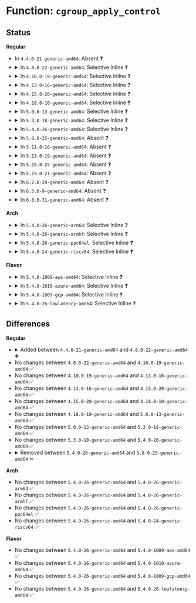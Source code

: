 # Function: <code>cgroup_apply_control</code>

## Status
<b>Regular</b>
<ul>
<li>
In <code>4.4.0-21-generic-amd64</code>: Absent ❓
</li>
<li>
<details>
<summary>In <code>4.8.0-22-generic-amd64</code>: Selective Inline ❓</summary>

```c
int cgroup_apply_control(struct cgroup * cgrp)
```

```json
{
  "name": "cgroup_apply_control",
  "collision_type": "Unique Static",
  "inline_type": "Selective",
  "funcs": [
    {
      "addr": 18446744071580018144,
      "name": "cgroup_apply_control",
      "external": false,
      "loc": "kernel/cgroup.c:3331",
      "file": "kernel/cgroup.c",
      "inline": "not declared, inlined",
      "caller_inline": [],
      "caller_func": [
        "kernel/cgroup.c:cgroup_subtree_control_write",
        "kernel/cgroup.c:rebind_subsystems",
        "kernel/cgroup.c:rebind_subsystems",
        "kernel/cgroup.c:rebind_subsystems"
      ]
    }
  ],
  "symbols": [
    {
      "addr": 18446744071580018144,
      "name": "cgroup_apply_control",
      "section": ".text",
      "bind": "STB_LOCAL",
      "size": 566
    }
  ]
}
```
</details>
</li>
<li>
<details>
<summary>In <code>4.10.0-19-generic-amd64</code>: Selective Inline ❓</summary>

```c
int cgroup_apply_control(struct cgroup * cgrp)
```

```json
{
  "name": "cgroup_apply_control",
  "collision_type": "Unique Static",
  "inline_type": "Selective",
  "funcs": [
    {
      "addr": 18446744071580051824,
      "name": "cgroup_apply_control",
      "external": false,
      "loc": "kernel/cgroup.c:3340",
      "file": "kernel/cgroup.c",
      "inline": "not declared, inlined",
      "caller_inline": [],
      "caller_func": [
        "kernel/cgroup.c:cgroup_subtree_control_write",
        "kernel/cgroup.c:rebind_subsystems",
        "kernel/cgroup.c:rebind_subsystems",
        "kernel/cgroup.c:rebind_subsystems"
      ]
    }
  ],
  "symbols": [
    {
      "addr": 18446744071580051824,
      "name": "cgroup_apply_control",
      "section": ".text",
      "bind": "STB_LOCAL",
      "size": 566
    }
  ]
}
```
</details>
</li>
<li>
<details>
<summary>In <code>4.13.0-16-generic-amd64</code>: Selective Inline ❓</summary>

```c
int cgroup_apply_control(struct cgroup * cgrp)
```

```json
{
  "name": "cgroup_apply_control",
  "collision_type": "Unique Static",
  "inline_type": "Selective",
  "funcs": [
    {
      "addr": 18446744071580049520,
      "name": "cgroup_apply_control",
      "external": false,
      "loc": "kernel/cgroup/cgroup.c:2855",
      "file": "kernel/cgroup/cgroup.c",
      "inline": "not declared, inlined",
      "caller_inline": [],
      "caller_func": [
        "kernel/cgroup/cgroup.c:cgroup_subtree_control_write",
        "kernel/cgroup/cgroup.c:rebind_subsystems",
        "kernel/cgroup/cgroup.c:rebind_subsystems"
      ]
    }
  ],
  "symbols": [
    {
      "addr": 18446744071580049520,
      "name": "cgroup_apply_control",
      "section": ".text",
      "bind": "STB_LOCAL",
      "size": 41
    }
  ]
}
```
</details>
</li>
<li>
<details>
<summary>In <code>4.15.0-20-generic-amd64</code>: Selective Inline ❓</summary>

```c
int cgroup_apply_control(struct cgroup * cgrp)
```

```json
{
  "name": "cgroup_apply_control",
  "collision_type": "Unique Static",
  "inline_type": "Selective",
  "funcs": [
    {
      "addr": 18446744071580099488,
      "name": "cgroup_apply_control",
      "external": false,
      "loc": "kernel/cgroup/cgroup.c:2990",
      "file": "kernel/cgroup/cgroup.c",
      "inline": "not declared, inlined",
      "caller_inline": [],
      "caller_func": [
        "kernel/cgroup/cgroup.c:cgroup_type_write",
        "kernel/cgroup/cgroup.c:cgroup_subtree_control_write",
        "kernel/cgroup/cgroup.c:rebind_subsystems",
        "kernel/cgroup/cgroup.c:rebind_subsystems"
      ]
    }
  ],
  "symbols": [
    {
      "addr": 18446744071580099488,
      "name": "cgroup_apply_control",
      "section": ".text",
      "bind": "STB_LOCAL",
      "size": 41
    }
  ]
}
```
</details>
</li>
<li>
<details>
<summary>In <code>4.18.0-10-generic-amd64</code>: Selective Inline ❓</summary>

```c
int cgroup_apply_control(struct cgroup * cgrp)
```

```json
{
  "name": "cgroup_apply_control",
  "collision_type": "Unique Static",
  "inline_type": "Selective",
  "funcs": [
    {
      "addr": 18446744071580158592,
      "name": "cgroup_apply_control",
      "external": false,
      "loc": "kernel/cgroup/cgroup.c:3008",
      "file": "kernel/cgroup/cgroup.c",
      "inline": "not declared, inlined",
      "caller_inline": [],
      "caller_func": [
        "kernel/cgroup/cgroup.c:cgroup_type_write",
        "kernel/cgroup/cgroup.c:cgroup_subtree_control_write",
        "kernel/cgroup/cgroup.c:rebind_subsystems",
        "kernel/cgroup/cgroup.c:rebind_subsystems"
      ]
    }
  ],
  "symbols": [
    {
      "addr": 18446744071580158592,
      "name": "cgroup_apply_control",
      "section": ".text",
      "bind": "STB_LOCAL",
      "size": 41
    }
  ]
}
```
</details>
</li>
<li>
<details>
<summary>In <code>5.0.0-13-generic-amd64</code>: Selective Inline ❓</summary>

```c
int cgroup_apply_control(struct cgroup * cgrp)
```

```json
{
  "name": "cgroup_apply_control",
  "collision_type": "Unique Static",
  "inline_type": "Selective",
  "funcs": [
    {
      "addr": 18446744071580206336,
      "name": "cgroup_apply_control",
      "external": false,
      "loc": "kernel/cgroup/cgroup.c:3053",
      "file": "kernel/cgroup/cgroup.c",
      "inline": "not declared, inlined",
      "caller_inline": [],
      "caller_func": [
        "kernel/cgroup/cgroup.c:cgroup_type_write",
        "kernel/cgroup/cgroup.c:cgroup_subtree_control_write",
        "kernel/cgroup/cgroup.c:rebind_subsystems",
        "kernel/cgroup/cgroup.c:rebind_subsystems"
      ]
    }
  ],
  "symbols": [
    {
      "addr": 18446744071580206336,
      "name": "cgroup_apply_control",
      "section": ".text",
      "bind": "STB_LOCAL",
      "size": 41
    }
  ]
}
```
</details>
</li>
<li>
<details>
<summary>In <code>5.3.0-18-generic-amd64</code>: Selective Inline ❓</summary>

```c
int cgroup_apply_control(struct cgroup * cgrp)
```

```json
{
  "name": "cgroup_apply_control",
  "collision_type": "Unique Static",
  "inline_type": "Selective",
  "funcs": [
    {
      "addr": 18446744071580254448,
      "name": "cgroup_apply_control",
      "external": false,
      "loc": "kernel/cgroup/cgroup.c:3193",
      "file": "kernel/cgroup/cgroup.c",
      "inline": "not declared, inlined",
      "caller_inline": [],
      "caller_func": [
        "kernel/cgroup/cgroup.c:cgroup_type_write",
        "kernel/cgroup/cgroup.c:cgroup_subtree_control_write",
        "kernel/cgroup/cgroup.c:rebind_subsystems",
        "kernel/cgroup/cgroup.c:rebind_subsystems"
      ]
    }
  ],
  "symbols": [
    {
      "addr": 18446744071580254448,
      "name": "cgroup_apply_control",
      "section": ".text",
      "bind": "STB_LOCAL",
      "size": 43
    }
  ]
}
```
</details>
</li>
<li>
<details>
<summary>In <code>5.4.0-26-generic-amd64</code>: Selective Inline ❓</summary>

```c
int cgroup_apply_control(struct cgroup * cgrp)
```

```json
{
  "name": "cgroup_apply_control",
  "collision_type": "Unique Static",
  "inline_type": "Selective",
  "funcs": [
    {
      "addr": 18446744071580302704,
      "name": "cgroup_apply_control",
      "external": false,
      "loc": "kernel/cgroup/cgroup.c:3194",
      "file": "kernel/cgroup/cgroup.c",
      "inline": "not declared, inlined",
      "caller_inline": [],
      "caller_func": [
        "kernel/cgroup/cgroup.c:cgroup_type_write",
        "kernel/cgroup/cgroup.c:cgroup_subtree_control_write",
        "kernel/cgroup/cgroup.c:rebind_subsystems",
        "kernel/cgroup/cgroup.c:rebind_subsystems"
      ]
    }
  ],
  "symbols": [
    {
      "addr": 18446744071580302704,
      "name": "cgroup_apply_control",
      "section": ".text",
      "bind": "STB_LOCAL",
      "size": 43
    }
  ]
}
```
</details>
</li>
<li>
<details>
<summary>In <code>5.8.0-25-generic-amd64</code>: Absent ❓</summary>

```json
{
  "name": "cgroup_apply_control",
  "collision_type": "Unique Static",
  "inline_type": "Full",
  "funcs": [
    {
      "addr": 18446744071580373649,
      "name": "cgroup_apply_control",
      "external": false,
      "loc": "kernel/cgroup/cgroup.c:3135",
      "file": "kernel/cgroup/cgroup.c",
      "inline": "not declared, inlined",
      "caller_inline": [
        "kernel/cgroup/cgroup.c:cgroup_enable_threaded",
        "kernel/cgroup/cgroup.c:cgroup_enable_threaded",
        "kernel/cgroup/cgroup.c:cgroup_subtree_control_write",
        "kernel/cgroup/cgroup.c:cgroup_subtree_control_write",
        "kernel/cgroup/cgroup.c:rebind_subsystems",
        "kernel/cgroup/cgroup.c:rebind_subsystems",
        "kernel/cgroup/cgroup.c:rebind_subsystems",
        "kernel/cgroup/cgroup.c:rebind_subsystems"
      ],
      "caller_func": []
    }
  ],
  "symbols": []
}
```
</details>
</li>
<li>
<details>
<summary>In <code>5.11.0-16-generic-amd64</code>: Absent ❓</summary>

```json
{
  "name": "cgroup_apply_control",
  "collision_type": "Unique Static",
  "inline_type": "Full",
  "funcs": [
    {
      "addr": 18446744071580360513,
      "name": "cgroup_apply_control",
      "external": false,
      "loc": "kernel/cgroup/cgroup.c:3131",
      "file": "kernel/cgroup/cgroup.c",
      "inline": "not declared, inlined",
      "caller_inline": [
        "kernel/cgroup/cgroup.c:cgroup_enable_threaded",
        "kernel/cgroup/cgroup.c:cgroup_enable_threaded",
        "kernel/cgroup/cgroup.c:cgroup_subtree_control_write",
        "kernel/cgroup/cgroup.c:cgroup_subtree_control_write",
        "kernel/cgroup/cgroup.c:rebind_subsystems",
        "kernel/cgroup/cgroup.c:rebind_subsystems",
        "kernel/cgroup/cgroup.c:rebind_subsystems",
        "kernel/cgroup/cgroup.c:rebind_subsystems"
      ],
      "caller_func": []
    }
  ],
  "symbols": []
}
```
</details>
</li>
<li>
<details>
<summary>In <code>5.13.0-19-generic-amd64</code>: Absent ❓</summary>

```json
{
  "name": "cgroup_apply_control",
  "collision_type": "Unique Static",
  "inline_type": "Full",
  "funcs": [
    {
      "addr": 18446744071580368697,
      "name": "cgroup_apply_control",
      "external": false,
      "loc": "kernel/cgroup/cgroup.c:3144",
      "file": "kernel/cgroup/cgroup.c",
      "inline": "not declared, inlined",
      "caller_inline": [
        "kernel/cgroup/cgroup.c:cgroup_type_write",
        "kernel/cgroup/cgroup.c:cgroup_type_write",
        "kernel/cgroup/cgroup.c:cgroup_subtree_control_write",
        "kernel/cgroup/cgroup.c:cgroup_subtree_control_write",
        "kernel/cgroup/cgroup.c:rebind_subsystems",
        "kernel/cgroup/cgroup.c:rebind_subsystems",
        "kernel/cgroup/cgroup.c:rebind_subsystems",
        "kernel/cgroup/cgroup.c:rebind_subsystems"
      ],
      "caller_func": []
    }
  ],
  "symbols": []
}
```
</details>
</li>
<li>
<details>
<summary>In <code>5.15.0-25-generic-amd64</code>: Absent ❓</summary>

```json
{
  "name": "cgroup_apply_control",
  "collision_type": "Unique Static",
  "inline_type": "Full",
  "funcs": [
    {
      "addr": 18446744071580528585,
      "name": "cgroup_apply_control",
      "external": false,
      "loc": "kernel/cgroup/cgroup.c:3199",
      "file": "kernel/cgroup/cgroup.c",
      "inline": "not declared, inlined",
      "caller_inline": [
        "kernel/cgroup/cgroup.c:cgroup_type_write",
        "kernel/cgroup/cgroup.c:cgroup_type_write",
        "kernel/cgroup/cgroup.c:cgroup_subtree_control_write",
        "kernel/cgroup/cgroup.c:cgroup_subtree_control_write",
        "kernel/cgroup/cgroup.c:rebind_subsystems",
        "kernel/cgroup/cgroup.c:rebind_subsystems",
        "kernel/cgroup/cgroup.c:rebind_subsystems",
        "kernel/cgroup/cgroup.c:rebind_subsystems",
        "kernel/cgroup/cgroup.c:rebind_subsystems",
        "kernel/cgroup/cgroup.c:rebind_subsystems"
      ],
      "caller_func": []
    }
  ],
  "symbols": []
}
```
</details>
</li>
<li>
<details>
<summary>In <code>5.19.0-21-generic-amd64</code>: Absent ❓</summary>

```json
{
  "name": "cgroup_apply_control",
  "collision_type": "Unique Static",
  "inline_type": "Full",
  "funcs": [
    {
      "addr": 18446744071580725616,
      "name": "cgroup_apply_control",
      "external": false,
      "loc": "kernel/cgroup/cgroup.c:3210",
      "file": "kernel/cgroup/cgroup.c",
      "inline": "not declared, inlined",
      "caller_inline": [
        "kernel/cgroup/cgroup.c:cgroup_type_write",
        "kernel/cgroup/cgroup.c:cgroup_subtree_control_write",
        "kernel/cgroup/cgroup.c:rebind_subsystems",
        "kernel/cgroup/cgroup.c:rebind_subsystems",
        "kernel/cgroup/cgroup.c:rebind_subsystems"
      ],
      "caller_func": []
    }
  ],
  "symbols": []
}
```
</details>
</li>
<li>
<details>
<summary>In <code>6.2.0-20-generic-amd64</code>: Absent ❓</summary>

```json
{
  "name": "cgroup_apply_control",
  "collision_type": "Unique Static",
  "inline_type": "Full",
  "funcs": [
    {
      "addr": 18446744071581001120,
      "name": "cgroup_apply_control",
      "external": false,
      "loc": "kernel/cgroup/cgroup.c:3315",
      "file": "kernel/cgroup/cgroup.c",
      "inline": "not declared, inlined",
      "caller_inline": [
        "kernel/cgroup/cgroup.c:cgroup_type_write",
        "kernel/cgroup/cgroup.c:cgroup_subtree_control_write",
        "kernel/cgroup/cgroup.c:rebind_subsystems",
        "kernel/cgroup/cgroup.c:rebind_subsystems",
        "kernel/cgroup/cgroup.c:rebind_subsystems"
      ],
      "caller_func": []
    }
  ],
  "symbols": []
}
```
</details>
</li>
<li>
<details>
<summary>In <code>6.5.0-9-generic-amd64</code>: Absent ❓</summary>

```json
{
  "name": "cgroup_apply_control",
  "collision_type": "Unique Static",
  "inline_type": "Full",
  "funcs": [
    {
      "addr": 18446744071581089696,
      "name": "cgroup_apply_control",
      "external": false,
      "loc": "kernel/cgroup/cgroup.c:3284",
      "file": "kernel/cgroup/cgroup.c",
      "inline": "not declared, inlined",
      "caller_inline": [
        "kernel/cgroup/cgroup.c:cgroup_type_write",
        "kernel/cgroup/cgroup.c:cgroup_subtree_control_write",
        "kernel/cgroup/cgroup.c:rebind_subsystems",
        "kernel/cgroup/cgroup.c:rebind_subsystems",
        "kernel/cgroup/cgroup.c:rebind_subsystems"
      ],
      "caller_func": []
    }
  ],
  "symbols": []
}
```
</details>
</li>
<li>
<details>
<summary>In <code>6.8.0-31-generic-amd64</code>: Absent ❓</summary>

```json
{
  "name": "cgroup_apply_control",
  "collision_type": "Unique Static",
  "inline_type": "Full",
  "funcs": [
    {
      "addr": 18446744071581187200,
      "name": "cgroup_apply_control",
      "external": false,
      "loc": "kernel/cgroup/cgroup.c:3293",
      "file": "kernel/cgroup/cgroup.c",
      "inline": "not declared, inlined",
      "caller_inline": [
        "kernel/cgroup/cgroup.c:cgroup_type_write",
        "kernel/cgroup/cgroup.c:cgroup_subtree_control_write",
        "kernel/cgroup/cgroup.c:rebind_subsystems",
        "kernel/cgroup/cgroup.c:rebind_subsystems",
        "kernel/cgroup/cgroup.c:rebind_subsystems"
      ],
      "caller_func": []
    }
  ],
  "symbols": []
}
```
</details>
</li>
</ul>
<b>Arch</b>
<ul>
<li>
<details>
<summary>In <code>5.4.0-26-generic-arm64</code>: Selective Inline ❓</summary>

```c
int cgroup_apply_control(struct cgroup * cgrp)
```

```json
{
  "name": "cgroup_apply_control",
  "collision_type": "Unique Static",
  "inline_type": "Selective",
  "funcs": [
    {
      "addr": 18446603336491554120,
      "name": "cgroup_apply_control",
      "external": false,
      "loc": "kernel/cgroup/cgroup.c:3194",
      "file": "kernel/cgroup/cgroup.c",
      "inline": "not declared, inlined",
      "caller_inline": [],
      "caller_func": [
        "kernel/cgroup/cgroup.c:cgroup_type_write",
        "kernel/cgroup/cgroup.c:cgroup_subtree_control_write",
        "kernel/cgroup/cgroup.c:rebind_subsystems",
        "kernel/cgroup/cgroup.c:rebind_subsystems"
      ]
    }
  ],
  "symbols": [
    {
      "addr": 18446603336491554120,
      "name": "cgroup_apply_control",
      "section": ".text",
      "bind": "STB_LOCAL",
      "size": 64
    }
  ]
}
```
</details>
</li>
<li>
<details>
<summary>In <code>5.4.0-26-generic-armhf</code>: Selective Inline ❓</summary>

```c
int cgroup_apply_control(struct cgroup * cgrp)
```

```json
{
  "name": "cgroup_apply_control",
  "collision_type": "Unique Static",
  "inline_type": "Selective",
  "funcs": [
    {
      "addr": 3225517744,
      "name": "cgroup_apply_control",
      "external": false,
      "loc": "kernel/cgroup/cgroup.c:3194",
      "file": "kernel/cgroup/cgroup.c",
      "inline": "not declared, inlined",
      "caller_inline": [],
      "caller_func": [
        "kernel/cgroup/cgroup.c:cgroup_type_write",
        "kernel/cgroup/cgroup.c:cgroup_subtree_control_write",
        "kernel/cgroup/cgroup.c:rebind_subsystems",
        "kernel/cgroup/cgroup.c:rebind_subsystems"
      ]
    }
  ],
  "symbols": [
    {
      "addr": 3225517744,
      "name": "cgroup_apply_control",
      "section": ".text",
      "bind": "STB_LOCAL",
      "size": 584
    }
  ]
}
```
</details>
</li>
<li>
<details>
<summary>In <code>5.4.0-26-generic-ppc64el</code>: Selective Inline ❓</summary>

```c
int cgroup_apply_control(struct cgroup * cgrp)
```

```json
{
  "name": "cgroup_apply_control",
  "collision_type": "Unique Static",
  "inline_type": "Selective",
  "funcs": [
    {
      "addr": 13835058055284526064,
      "name": "cgroup_apply_control",
      "external": false,
      "loc": "kernel/cgroup/cgroup.c:3194",
      "file": "kernel/cgroup/cgroup.c",
      "inline": "not declared, inlined",
      "caller_inline": [],
      "caller_func": [
        "kernel/cgroup/cgroup.c:cgroup_type_write",
        "kernel/cgroup/cgroup.c:cgroup_subtree_control_write",
        "kernel/cgroup/cgroup.c:rebind_subsystems",
        "kernel/cgroup/cgroup.c:rebind_subsystems"
      ]
    }
  ],
  "symbols": [
    {
      "addr": 13835058055284526064,
      "name": "cgroup_apply_control",
      "section": ".text",
      "bind": "STB_LOCAL",
      "size": 104
    }
  ]
}
```
</details>
</li>
<li>
<details>
<summary>In <code>5.4.0-24-generic-riscv64</code>: Selective Inline ❓</summary>

```c
int cgroup_apply_control(struct cgroup * cgrp)
```

```json
{
  "name": "cgroup_apply_control",
  "collision_type": "Unique Static",
  "inline_type": "Selective",
  "funcs": [
    {
      "addr": 18446743936271968392,
      "name": "cgroup_apply_control",
      "external": false,
      "loc": "kernel/cgroup/cgroup.c:3194",
      "file": "kernel/cgroup/cgroup.c",
      "inline": "not declared, inlined",
      "caller_inline": [],
      "caller_func": [
        "kernel/cgroup/cgroup.c:cgroup_type_write",
        "kernel/cgroup/cgroup.c:cgroup_subtree_control_write",
        "kernel/cgroup/cgroup.c:rebind_subsystems",
        "kernel/cgroup/cgroup.c:rebind_subsystems"
      ]
    }
  ],
  "symbols": [
    {
      "addr": 18446743936271968392,
      "name": "cgroup_apply_control",
      "section": ".text",
      "bind": "STB_LOCAL",
      "size": 64
    }
  ]
}
```
</details>
</li>
</ul>
<b>Flavor</b>
<ul>
<li>
<details>
<summary>In <code>5.4.0-1009-aws-amd64</code>: Selective Inline ❓</summary>

```c
int cgroup_apply_control(struct cgroup * cgrp)
```

```json
{
  "name": "cgroup_apply_control",
  "collision_type": "Unique Static",
  "inline_type": "Selective",
  "funcs": [
    {
      "addr": 18446744071580271504,
      "name": "cgroup_apply_control",
      "external": false,
      "loc": "kernel/cgroup/cgroup.c:3194",
      "file": "kernel/cgroup/cgroup.c",
      "inline": "not declared, inlined",
      "caller_inline": [],
      "caller_func": [
        "kernel/cgroup/cgroup.c:cgroup_type_write",
        "kernel/cgroup/cgroup.c:cgroup_subtree_control_write",
        "kernel/cgroup/cgroup.c:rebind_subsystems",
        "kernel/cgroup/cgroup.c:rebind_subsystems"
      ]
    }
  ],
  "symbols": [
    {
      "addr": 18446744071580271504,
      "name": "cgroup_apply_control",
      "section": ".text",
      "bind": "STB_LOCAL",
      "size": 43
    }
  ]
}
```
</details>
</li>
<li>
<details>
<summary>In <code>5.4.0-1010-azure-amd64</code>: Selective Inline ❓</summary>

```c
int cgroup_apply_control(struct cgroup * cgrp)
```

```json
{
  "name": "cgroup_apply_control",
  "collision_type": "Unique Static",
  "inline_type": "Selective",
  "funcs": [
    {
      "addr": 18446744071580219008,
      "name": "cgroup_apply_control",
      "external": false,
      "loc": "kernel/cgroup/cgroup.c:3194",
      "file": "kernel/cgroup/cgroup.c",
      "inline": "not declared, inlined",
      "caller_inline": [],
      "caller_func": [
        "kernel/cgroup/cgroup.c:cgroup_type_write",
        "kernel/cgroup/cgroup.c:cgroup_subtree_control_write",
        "kernel/cgroup/cgroup.c:rebind_subsystems",
        "kernel/cgroup/cgroup.c:rebind_subsystems"
      ]
    }
  ],
  "symbols": [
    {
      "addr": 18446744071580219008,
      "name": "cgroup_apply_control",
      "section": ".text",
      "bind": "STB_LOCAL",
      "size": 43
    }
  ]
}
```
</details>
</li>
<li>
<details>
<summary>In <code>5.4.0-1009-gcp-amd64</code>: Selective Inline ❓</summary>

```c
int cgroup_apply_control(struct cgroup * cgrp)
```

```json
{
  "name": "cgroup_apply_control",
  "collision_type": "Unique Static",
  "inline_type": "Selective",
  "funcs": [
    {
      "addr": 18446744071580262752,
      "name": "cgroup_apply_control",
      "external": false,
      "loc": "kernel/cgroup/cgroup.c:3194",
      "file": "kernel/cgroup/cgroup.c",
      "inline": "not declared, inlined",
      "caller_inline": [],
      "caller_func": [
        "kernel/cgroup/cgroup.c:cgroup_type_write",
        "kernel/cgroup/cgroup.c:cgroup_subtree_control_write",
        "kernel/cgroup/cgroup.c:rebind_subsystems",
        "kernel/cgroup/cgroup.c:rebind_subsystems"
      ]
    }
  ],
  "symbols": [
    {
      "addr": 18446744071580262752,
      "name": "cgroup_apply_control",
      "section": ".text",
      "bind": "STB_LOCAL",
      "size": 43
    }
  ]
}
```
</details>
</li>
<li>
<details>
<summary>In <code>5.4.0-26-lowlatency-amd64</code>: Selective Inline ❓</summary>

```c
int cgroup_apply_control(struct cgroup * cgrp)
```

```json
{
  "name": "cgroup_apply_control",
  "collision_type": "Unique Static",
  "inline_type": "Selective",
  "funcs": [
    {
      "addr": 18446744071580316096,
      "name": "cgroup_apply_control",
      "external": false,
      "loc": "kernel/cgroup/cgroup.c:3194",
      "file": "kernel/cgroup/cgroup.c",
      "inline": "not declared, inlined",
      "caller_inline": [],
      "caller_func": [
        "kernel/cgroup/cgroup.c:cgroup_type_write",
        "kernel/cgroup/cgroup.c:cgroup_subtree_control_write",
        "kernel/cgroup/cgroup.c:rebind_subsystems",
        "kernel/cgroup/cgroup.c:rebind_subsystems"
      ]
    }
  ],
  "symbols": [
    {
      "addr": 18446744071580316096,
      "name": "cgroup_apply_control",
      "section": ".text",
      "bind": "STB_LOCAL",
      "size": 43
    }
  ]
}
```
</details>
</li>
</ul>

## Differences
<b>Regular</b>
<ul>
<li>
<details>
<summary>Added between <code>4.4.0-21-generic-amd64</code> and <code>4.8.0-22-generic-amd64</code> ➕</summary>

```c
int cgroup_apply_control(struct cgroup * cgrp)
```
</details>
</li>
<li>
No changes between <code>4.8.0-22-generic-amd64</code> and <code>4.10.0-19-generic-amd64</code> ✅
</li>
<li>
No changes between <code>4.10.0-19-generic-amd64</code> and <code>4.13.0-16-generic-amd64</code> ✅
</li>
<li>
No changes between <code>4.13.0-16-generic-amd64</code> and <code>4.15.0-20-generic-amd64</code> ✅
</li>
<li>
No changes between <code>4.15.0-20-generic-amd64</code> and <code>4.18.0-10-generic-amd64</code> ✅
</li>
<li>
No changes between <code>4.18.0-10-generic-amd64</code> and <code>5.0.0-13-generic-amd64</code> ✅
</li>
<li>
No changes between <code>5.0.0-13-generic-amd64</code> and <code>5.3.0-18-generic-amd64</code> ✅
</li>
<li>
No changes between <code>5.3.0-18-generic-amd64</code> and <code>5.4.0-26-generic-amd64</code> ✅
</li>
<li>
<details>
<summary>Removed between <code>5.4.0-26-generic-amd64</code> and <code>5.8.0-25-generic-amd64</code> ➖</summary>

```c
int cgroup_apply_control(struct cgroup * cgrp)
```
</details>
</li>
</ul>
<b>Arch</b>
<ul>
<li>
No changes between <code>5.4.0-26-generic-amd64</code> and <code>5.4.0-26-generic-arm64</code> ✅
</li>
<li>
No changes between <code>5.4.0-26-generic-amd64</code> and <code>5.4.0-26-generic-armhf</code> ✅
</li>
<li>
No changes between <code>5.4.0-26-generic-amd64</code> and <code>5.4.0-26-generic-ppc64el</code> ✅
</li>
<li>
No changes between <code>5.4.0-26-generic-amd64</code> and <code>5.4.0-24-generic-riscv64</code> ✅
</li>
</ul>
<b>Flavor</b>
<ul>
<li>
No changes between <code>5.4.0-26-generic-amd64</code> and <code>5.4.0-1009-aws-amd64</code> ✅
</li>
<li>
No changes between <code>5.4.0-26-generic-amd64</code> and <code>5.4.0-1010-azure-amd64</code> ✅
</li>
<li>
No changes between <code>5.4.0-26-generic-amd64</code> and <code>5.4.0-1009-gcp-amd64</code> ✅
</li>
<li>
No changes between <code>5.4.0-26-generic-amd64</code> and <code>5.4.0-26-lowlatency-amd64</code> ✅
</li>
</ul>
